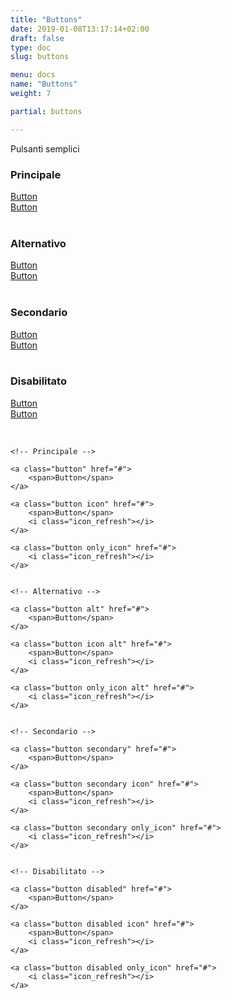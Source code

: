 ```yaml
---
title: "Buttons"
date: 2019-01-08T13:17:14+02:00
draft: false
type: doc
slug: buttons

menu: docs
name: "Buttons"
weight: 7

partial: buttons

---
```

Pulsanti semplici

<div class="grid">
    <div class="col-2">
        <h3>Principale</h3>
        <a class="button" href="#">
            <span>Button</span>
        </a><br>
        <a class="button icon" href="#">
            <span>Button</span>
            <i class="icon_refresh"></i>
        </a><br>
        <a class="button only_icon" href="#">
            <i class="icon_refresh"></i>
        </a><br>
    </div>
    <div class="col-2">
        <h3>Alternativo</h3>
        <a class="button alt" href="#">
            <span>Button</span>
        </a><br>
        <a class="button icon alt" href="#">
            <span>Button</span>
            <i class="icon_refresh"></i>
        </a><br>
        <a class="button only_icon alt" href="#">
            <i class="icon_refresh"></i>
        </a><br>
    </div>
    <div class="col-2">
        <h3>Secondario</h3>
        <a class="button secondary" href="#">
            <span>Button</span>
        </a><br>
        <a class="button secondary icon" href="#">
            <span>Button</span>
            <i class="icon_refresh"></i>
        </a><br>
        <a class="button secondary only_icon" href="#">
            <i class="icon_refresh"></i>
        </a><br>
    </div>
    <div class="col-2">
        <h3>Disabilitato</h3>
        <a class="button disabled" href="#">
            <span>Button</span>
        </a><br>
        <a class="button disabled icon" href="#">
            <span>Button</span>
            <i class="icon_refresh"></i>
        </a><br>
        <a class="button disabled only_icon" href="#">
            <i class="icon_refresh"></i>
        </a><br>
    </div>
</div>



```

<!-- Principale -->

<a class="button" href="#">
    <span>Button</span>
</a>

<a class="button icon" href="#">
    <span>Button</span>
    <i class="icon_refresh"></i>
</a>

<a class="button only_icon" href="#">
    <i class="icon_refresh"></i>
</a>


<!-- Alternativo -->

<a class="button alt" href="#">
    <span>Button</span>
</a>

<a class="button icon alt" href="#">
    <span>Button</span>
    <i class="icon_refresh"></i>
</a>

<a class="button only_icon alt" href="#">
    <i class="icon_refresh"></i>
</a>


<!-- Secondario -->

<a class="button secondary" href="#">
    <span>Button</span>
</a>

<a class="button secondary icon" href="#">
    <span>Button</span>
    <i class="icon_refresh"></i>
</a>

<a class="button secondary only_icon" href="#">
    <i class="icon_refresh"></i>
</a>


<!-- Disabilitato -->

<a class="button disabled" href="#">
    <span>Button</span>
</a>

<a class="button disabled icon" href="#">
    <span>Button</span>
    <i class="icon_refresh"></i>
</a>

<a class="button disabled only_icon" href="#">
    <i class="icon_refresh"></i>
</a>
```
